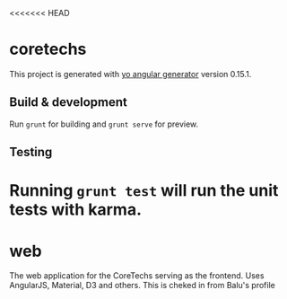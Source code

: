 <<<<<<< HEAD
# coretechs

This project is generated with [yo angular generator](https://github.com/yeoman/generator-angular)
version 0.15.1.

## Build & development

Run `grunt` for building and `grunt serve` for preview.

## Testing

Running `grunt test` will run the unit tests with karma.
=======
# web
The web application for the CoreTechs serving as the frontend. Uses AngularJS, Material, D3 and others.
This is cheked in from Balu's profile
